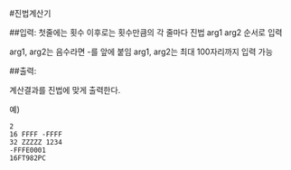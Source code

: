#진법계산기

##입력:
첫줄에는 횟수
이후로는 횟수만큼의 각 줄마다 진법 arg1 arg2 순서로 입력

arg1, arg2는 음수라면 -를 앞에 붙임
arg1, arg2는 최대 100자리까지 입력 가능

##출력:

계산결과를 진법에 맞게 출력한다.

예)
```
2
16 FFFF -FFFF
32 ZZZZZ 1234
-FFFE0001
16FT982PC
```